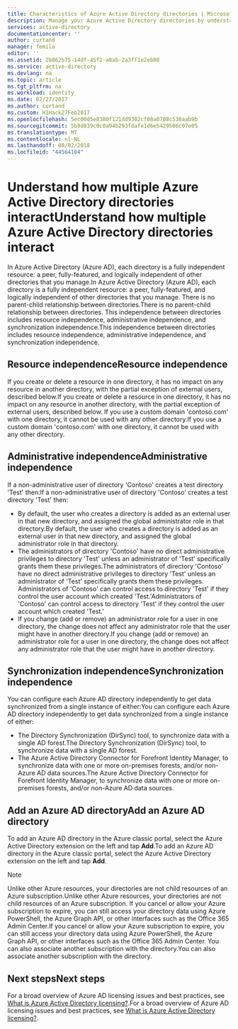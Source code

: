 ```yaml
---
title: Characteristics of Azure Active Directory directories | Microsoft Docs
description: Manage your Azure Active Directory directories by understanding your directories as fully independent resources
services: active-directory
documentationcenter: ''
author: curtand
manager: femila
editor: ''
ms.assetid: 2b862b75-14df-45f2-a8ab-2a3ff1e2eb08
ms.service: active-directory
ms.devlang: na
ms.topic: article
ms.tgt_pltfrm: na
ms.workload: identity
ms.date: 02/27/2017
ms.author: curtand
ms.custom: H1Hack27Feb2017
ms.openlocfilehash: 5ec00d5e8380f121dd9302cf08a0708c530aab9b
ms.sourcegitcommit: 5b9d839c0c0a94b293fdafe1d6e5429506c07e05
ms.translationtype: MT
ms.contentlocale: nl-NL
ms.lasthandoff: 08/02/2018
ms.locfileid: "44564104"
---
```

# <a name="understand-how-multiple-azure-active-directory-directories-interact"></a><span data-ttu-id="2a060-103">Understand how multiple Azure Active Directory directories interact</span><span class="sxs-lookup"><span data-stu-id="2a060-103">Understand how multiple Azure Active Directory directories interact</span></span>
<span data-ttu-id="2a060-104">In Azure Active Directory (Azure AD), each directory is a fully independent resource: a peer, fully-featured, and logically independent of other directories that you manage.</span><span class="sxs-lookup"><span data-stu-id="2a060-104">In Azure Active Directory (Azure AD), each directory is a fully independent resource: a peer, fully-featured, and logically independent of other directories that you manage.</span></span> <span data-ttu-id="2a060-105">There is no parent-child relationship between directories.</span><span class="sxs-lookup"><span data-stu-id="2a060-105">There is no parent-child relationship between directories.</span></span> <span data-ttu-id="2a060-106">This independence between directories includes resource independence, administrative independence, and synchronization independence.</span><span class="sxs-lookup"><span data-stu-id="2a060-106">This independence between directories includes resource independence, administrative independence, and synchronization independence.</span></span>

## <a name="resource-independence"></a><span data-ttu-id="2a060-107">Resource independence</span><span class="sxs-lookup"><span data-stu-id="2a060-107">Resource independence</span></span>
<span data-ttu-id="2a060-108">If you create or delete a resource in one directory, it has no impact on any resource in another directory, with the partial exception of external users, described below.</span><span class="sxs-lookup"><span data-stu-id="2a060-108">If you create or delete a resource in one directory, it has no impact on any resource in another directory, with the partial exception of external users, described below.</span></span> <span data-ttu-id="2a060-109">If you use a custom domain 'contoso.com' with one directory, it cannot be used with any other directory.</span><span class="sxs-lookup"><span data-stu-id="2a060-109">If you use a custom domain 'contoso.com' with one directory, it cannot be used with any other directory.</span></span>

## <a name="administrative-independence"></a><span data-ttu-id="2a060-110">Administrative independence</span><span class="sxs-lookup"><span data-stu-id="2a060-110">Administrative independence</span></span>
<span data-ttu-id="2a060-111">If a non-administrative user of directory 'Contoso' creates a test directory 'Test' then:</span><span class="sxs-lookup"><span data-stu-id="2a060-111">If a non-administrative user of directory 'Contoso' creates a test directory 'Test' then:</span></span>

* <span data-ttu-id="2a060-112">By default, the user who creates a directory is added as an external user in that new directory, and assigned the global administrator role in that directory.</span><span class="sxs-lookup"><span data-stu-id="2a060-112">By default, the user who creates a directory is added as an external user in that new directory, and assigned the global administrator role in that directory.</span></span>
* <span data-ttu-id="2a060-113">The administrators of directory 'Contoso' have no direct administrative privileges to directory 'Test' unless an administrator of 'Test' specifically grants them these privileges.</span><span class="sxs-lookup"><span data-stu-id="2a060-113">The administrators of directory 'Contoso' have no direct administrative privileges to directory 'Test' unless an administrator of 'Test' specifically grants them these privileges.</span></span> <span data-ttu-id="2a060-114">Administrators of 'Contoso' can control access to directory 'Test' if they control the user account which created 'Test.'</span><span class="sxs-lookup"><span data-stu-id="2a060-114">Administrators of 'Contoso' can control access to directory 'Test' if they control the user account which created 'Test.'</span></span>
* <span data-ttu-id="2a060-115">If you change (add or remove) an administrator role for a user in one directory, the change does not affect any administrator role that the user might have in another directory.</span><span class="sxs-lookup"><span data-stu-id="2a060-115">If you change (add or remove) an administrator role for a user in one directory, the change does not affect any administrator role that the user might have in another directory.</span></span>

## <a name="synchronization-independence"></a><span data-ttu-id="2a060-116">Synchronization independence</span><span class="sxs-lookup"><span data-stu-id="2a060-116">Synchronization independence</span></span>
<span data-ttu-id="2a060-117">You can configure each Azure AD directory independently to get data synchronized from a single instance of either:</span><span class="sxs-lookup"><span data-stu-id="2a060-117">You can configure each Azure AD directory independently to get data synchronized from a single instance of either:</span></span>

* <span data-ttu-id="2a060-118">The Directory Synchronization (DirSync) tool, to synchronize data with a single AD forest.</span><span class="sxs-lookup"><span data-stu-id="2a060-118">The Directory Synchronization (DirSync) tool, to synchronize data with a single AD forest.</span></span>
* <span data-ttu-id="2a060-119">The Azure Active Directory Connector for Forefront Identity Manager, to synchronize data with one or more on-premises forests, and/or non-Azure AD data sources.</span><span class="sxs-lookup"><span data-stu-id="2a060-119">The Azure Active Directory Connector for Forefront Identity Manager, to synchronize data with one or more on-premises forests, and/or non-Azure AD data sources.</span></span>

## <a name="add-an-azure-ad-directory"></a><span data-ttu-id="2a060-120">Add an Azure AD directory</span><span class="sxs-lookup"><span data-stu-id="2a060-120">Add an Azure AD directory</span></span>
<span data-ttu-id="2a060-121">To add an Azure AD directory in the Azure classic portal, select the Azure Active Directory extension on the left and tap **Add**.</span><span class="sxs-lookup"><span data-stu-id="2a060-121">To add an Azure AD directory in the Azure classic portal, select the Azure Active Directory extension on the left and tap **Add**.</span></span>

> [!NOTE]
> <span data-ttu-id="2a060-122">Unlike other Azure resources, your directories are not child resources of an Azure subscription.</span><span class="sxs-lookup"><span data-stu-id="2a060-122">Unlike other Azure resources, your directories are not child resources of an Azure subscription.</span></span> <span data-ttu-id="2a060-123">If you cancel or allow your Azure subscription to expire, you can still access your directory data using Azure PowerShell, the Azure Graph API, or other interfaces such as the Office 365 Admin Center.</span><span class="sxs-lookup"><span data-stu-id="2a060-123">If you cancel or allow your Azure subscription to expire, you can still access your directory data using Azure PowerShell, the Azure Graph API, or other interfaces such as the Office 365 Admin Center.</span></span> <span data-ttu-id="2a060-124">You can also associate another subscription with the directory.</span><span class="sxs-lookup"><span data-stu-id="2a060-124">You can also associate another subscription with the directory.</span></span>
>
>

## <a name="next-steps"></a><span data-ttu-id="2a060-125">Next steps</span><span class="sxs-lookup"><span data-stu-id="2a060-125">Next steps</span></span>
<span data-ttu-id="2a060-126">For a broad overview of Azure AD licensing issues and best practices, see [What is Azure Active Directory licensing?](active-directory-licensing-what-is.md).</span><span class="sxs-lookup"><span data-stu-id="2a060-126">For a broad overview of Azure AD licensing issues and best practices, see [What is Azure Active Directory licensing?](active-directory-licensing-what-is.md).</span></span>
